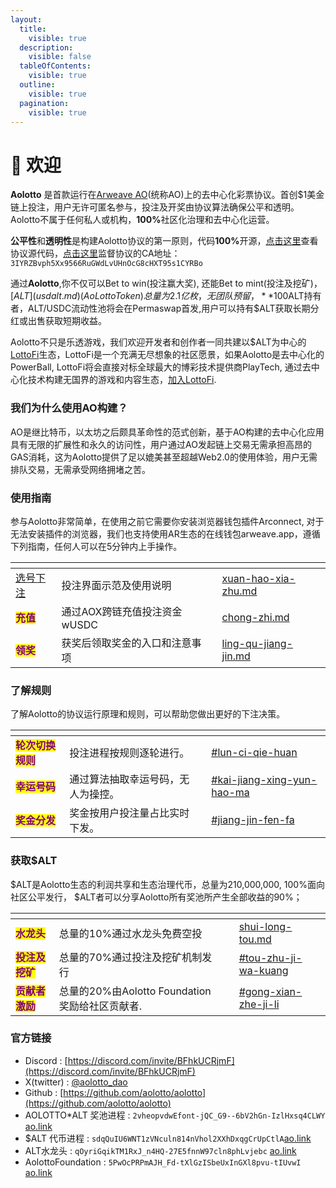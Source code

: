 ```yaml
---
layout:
  title:
    visible: true
  description:
    visible: false
  tableOfContents:
    visible: true
  outline:
    visible: true
  pagination:
    visible: true
---
```


# 👋 欢迎

**Aolotto** 是首款运行在[Arweave AO](https://ao.arweave.dev/)(统称AO)上的去中心化彩票协议。首创$1美金链上投注，用户无许可匿名参与，投注及开奖由协议算法确保公平和透明。 Aolotto不属于任何私人或机构，**100%**&#x793E;区化治理和去中心化运营。

**公平性**和**透明性**是构建Aolotto协议的第一原则，代码**100%**&#x5F00;源，[点击这里](https://github.com/aolotto/protocols)查看协议源代码，[点击这里](https://www.ao.link/#/entity/3IYRZBvph5Xx9566RuGWdLvUHnOcG8cHXT95s1CYRBo)监督协议的CA地址：`3IYRZBvph5Xx9566RuGWdLvUHnOcG8cHXT95s1CYRBo`&#x20;

通过**Aolotto**,你不仅可以Bet to win(投注赢大奖), 还能Bet to mint(投注及挖矿)， [$ALT](usdalt.md)(Ao Lotto Token) 总量为2.1亿枚，无团队预留，**100%**&#x901A;过[Bet2Mint](usdalt.md#bet2mint)机制向社区（投注参与者）公平发行，协议累计销售额的40%通过分红和回购销毁**100%**&#x56DE;馈$ALT持有者，ALT/USDC流动性池将会在Permaswap首发,用户可以持有$ALT获取长期分红或出售获取短期收益。

Aolotto不只是乐透游戏，我们欢迎开发者和创作者一同共建以$ALT为中心的[LottoFi](lottofi.md)生态，LottoFi是一个充满无尽想象的社区愿景，如果Aolotto是去中心化的PowerBall, LottoFi将会直接对标全球最大的博彩技术提供商PlayTech, 通过去中心化技术构建无国界的游戏和内容生态，[加入LottoFi](lottofi.md).

### 我们为什么使用AO构建？

AO是继比特币，以太坊之后颇具革命性的范式创新，基于AO构建的去中心化应用具有无限的扩展性和永久的访问性，用户通过AO发起链上交易无需承担高昂的GAS消耗，这为Aolotto提供了足以媲美甚至超越Web2.0的使用体验，用户无需排队交易，无需承受网络拥堵之苦。

### 使用指南

参与Aolotto非常简单，在使用之前它需要你安装浏览器钱包插件Arconnect, 对于无法安装插件的浏览器，我们也支持使用AR生态的在线钱包arweave.app，遵循下列指南，任何人可以在5分钟内上手操作。

<table data-view="cards"><thead><tr><th></th><th></th><th></th><th data-hidden data-card-target data-type="content-ref"></th></tr></thead><tbody><tr><td><a href="xuan-hao-xia-zhu.md">选号下注</a></td><td>投注界面示范及使用说明</td><td></td><td><a href="xuan-hao-xia-zhu.md">xuan-hao-xia-zhu.md</a></td></tr><tr><td><mark style="color:purple;"><strong>充值</strong></mark></td><td>通过AOX跨链充值投注资金wUSDC</td><td></td><td><a href="chong-zhi.md">chong-zhi.md</a></td></tr><tr><td><mark style="color:purple;"><strong>领奖</strong></mark></td><td>获奖后领取奖金的入口和注意事项</td><td></td><td><a href="ling-qu-jiang-jin.md">ling-qu-jiang-jin.md</a></td></tr></tbody></table>

### 了解规则

了解Aolotto的协议运行原理和规则，可以帮助您做出更好的下注决策。

<table data-view="cards"><thead><tr><th></th><th></th><th></th><th data-hidden data-card-target data-type="content-ref"></th></tr></thead><tbody><tr><td><mark style="color:purple;"><strong>轮次切换规则</strong></mark></td><td>投注进程按规则逐轮进行。</td><td></td><td><a href="kai-jiang-jiang-jin.md#lun-ci-qie-huan">#lun-ci-qie-huan</a></td></tr><tr><td><mark style="color:purple;"><strong>幸运号码</strong></mark></td><td>通过算法抽取幸运号码，无人为操控。</td><td></td><td><a href="kai-jiang-jiang-jin.md#kai-jiang-xing-yun-hao-ma">#kai-jiang-xing-yun-hao-ma</a></td></tr><tr><td><mark style="color:purple;"><strong>奖金分发</strong></mark></td><td>奖金按用户投注量占比实时下发。</td><td></td><td><a href="kai-jiang-jiang-jin.md#jiang-jin-fen-fa">#jiang-jin-fen-fa</a></td></tr></tbody></table>

### 获取$ALT

$ALT是Aolotto生态的利润共享和生态治理代币，总量为210,000,000, 100%面向社区公平发行， $ALT者可以分享Aolotto所有奖池所产生全部收益的90%；

<table data-view="cards"><thead><tr><th></th><th></th><th></th><th data-hidden data-card-target data-type="content-ref"></th></tr></thead><tbody><tr><td><mark style="color:purple;"><strong>水龙头</strong></mark></td><td>总量的10%通过水龙头免费空投</td><td></td><td><a href="shui-long-tou.md">shui-long-tou.md</a></td></tr><tr><td><mark style="color:purple;"><strong>投注及挖矿</strong></mark></td><td>总量的70%通过投注及挖矿机制发行</td><td></td><td><a href="usdalt.md#tou-zhu-ji-wa-kuang">#tou-zhu-ji-wa-kuang</a></td></tr><tr><td><mark style="color:purple;"><strong>贡献者激励</strong></mark></td><td>总量的20%由Aolotto Foundation奖励给社区贡献者.</td><td></td><td><a href="usdalt.md#gong-xian-zhe-ji-li">#gong-xian-zhe-ji-li</a></td></tr></tbody></table>

### 官方链接

* Discord : [https://discord.com/invite/BFhkUCRjmF](https://discord.com/invite/BFhkUCRjmF)
* X(twitter) :  [@aolotto\_dao](https://x.com/aolotto_dao)
* Github : [https://github.com/aolotto/aolotto](https://github.com/aolotto/aolotto)
* AOLOTTO\*ALT 奖池进程 : `2vheopvdwEfont-jQC_G9--6bV2hGn-IzlHxsq4CLWY` [ao.link](https://www.ao.link/#/entity/2vheopvdwEfont-jQC_G9--6bV2hGn-IzlHxsq4CLWY)
* $ALT 代币进程 : `sdqQuIU6WNT1zVNculn814nVhol2XXhDxqgCrUpCtlA`[ao.link](https://www.ao.link/#/token/sdqQuIU6WNT1zVNculn814nVhol2XXhDxqgCrUpCtlA)
* ALT水龙头 : `qOyriGqikTM1RxJ_n4HQ-27E5fnnW97cln8phLvjebc` [ao.link](https://www.ao.link/#/entity/qOyriGqikTM1RxJ_n4HQ-27E5fnnW97cln8phLvjebc)
* AolottoFoundation : `5PwOcPRPmAJH_Fd-tXlGzISbeUxInGXl8pvu-tIUvwI` [ao.link](https://www.ao.link/#/entity/5PwOcPRPmAJH_Fd-tXlGzISbeUxInGXl8pvu-tIUvwI)

